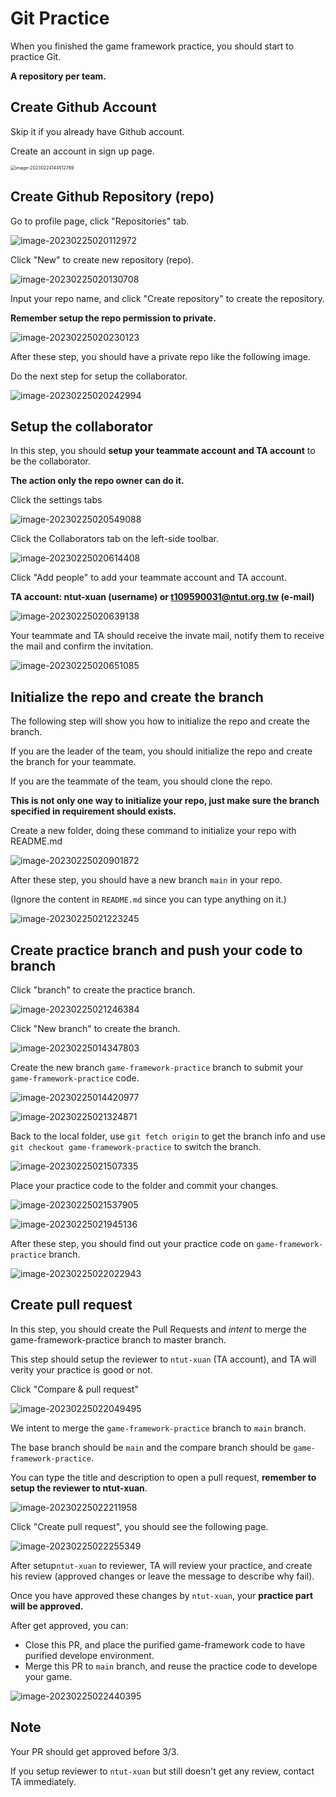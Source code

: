 # Git Practice

When you finished the game framework practice, you should start to practice Git.

**A repository per team.**



## Create Github Account

Skip it if you already have Github account.

Create an account in sign up page.

<img src="https://i.imgur.com/r2Z53MF.png" alt="image-20230224144512789" style="zoom:50%;" />



## Create Github Repository (repo)

Go to profile page, click "Repositories" tab.

![image-20230225020112972](https://i.imgur.com/02Rmpwx.png)



Click "New" to create new repository (repo). 

![image-20230225020130708](https://i.imgur.com/AOj9uH3.png)



Input your repo name, and click "Create repository" to create the repository.

**Remember setup the repo permission to private.**

![image-20230225020230123](https://i.imgur.com/lpVz8Yf.png)



After these step, you should have a private repo like the following image.

Do the next step for setup the collaborator.

![image-20230225020242994](https://i.imgur.com/2ZuDJQT.png)



## Setup the collaborator

In this step, you should **setup your teammate account and TA account** to be the collaborator.

**The action only the repo owner can do it.**



Click the settings tabs

![image-20230225020549088](https://i.imgur.com/D9PBCE5.png)



Click the Collaborators tab on the left-side toolbar.

![image-20230225020614408](https://i.imgur.com/D6Jz7J1.png)



Click "Add people" to add your teammate account and TA account.

**TA account: ntut-xuan (username) or t109590031@ntut.org.tw (e-mail)**

![image-20230225020639138](https://i.imgur.com/I5W9cdF.png)



Your teammate and TA should receive the invate mail, notify them to receive the mail and confirm the invitation.

![image-20230225020651085](https://i.imgur.com/tnvpNEW.png)



## Initialize the repo and create the branch

The following step will show you how to initialize the repo and create the branch.

If you are the leader of the team, you should initialize the repo and create the branch for your teammate.

If you are the teammate of the team, you should clone the repo.

**This is not only one way to initialize your repo, just make sure the branch specified in requirement should exists.**



Create a new folder, doing these command to initialize your repo with README.md

![image-20230225020901872](https://i.imgur.com/AUx9TTj.png)



After these step, you should have a new branch `main` in your repo.

(Ignore the content in `README.md` since you can type anything on it.)

![image-20230225021223245](https://i.imgur.com/Qn5sg6A.png)



## Create practice branch and push your code to branch

Click "branch" to create the practice branch.

![image-20230225021246384](https://i.imgur.com/uoC82nk.png)



Click "New branch" to create the branch.

![image-20230225014347803](https://i.imgur.com/LYCTkpr.png)



Create the new branch `game-framework-practice` branch to submit your `game-framework-practice` code.

![image-20230225014420977](https://i.imgur.com/12sL43r.png)

![image-20230225021324871](https://i.imgur.com/W4THBlI.png)



Back to the local folder, use `git fetch origin` to get the branch info and use `git checkout game-framework-practice` to switch the branch.

![image-20230225021507335](https://i.imgur.com/QGzTos4.png)



Place your practice code to the folder and commit your changes.

![image-20230225021537905](https://i.imgur.com/JyKP7ew.png)

![image-20230225021945136](https://i.imgur.com/rb5IOTA.png)



After these step, you should find out your practice code on `game-framework-practice` branch.

![image-20230225022022943](https://i.imgur.com/G3cLUwf.png)



## Create pull request

In this step, you should create the Pull Requests and *intent* to merge the game-framework-practice branch to master branch.

This step should setup the reviewer to `ntut-xuan` (TA account), and TA will verity your practice is good or not.



Click "Compare & pull request"

![image-20230225022049495](https://i.imgur.com/cMgFwmK.png)



We intent to merge the `game-framework-practice` branch to `main` branch.

The base branch should be `main` and the compare branch should be `game-framework-practice`.

You can type the title and description to open a pull request, **remember to setup the reviewer to ntut-xuan**.

![image-20230225022211958](https://i.imgur.com/zcl2odK.png)



Click "Create pull request", you should see the following page.

![image-20230225022255349](https://i.imgur.com/IdLvQJ1.png)



After setup`ntut-xuan` to reviewer, TA will review your practice, and create his review (approved changes or leave the message to describe why fail).

Once you have approved these changes by `ntut-xuan`, your **practice part will be approved.**

After get approved, you can:

- Close this PR, and place the purified game-framework code to have purified develope environment.
- Merge this PR to `main` branch, and reuse the practice code to develope your game. 

![image-20230225022440395](https://i.imgur.com/UpRcVlN.png)



## Note

Your PR should get approved before 3/3.

If you setup reviewer to `ntut-xuan` but still doesn't get any review, contact TA immediately.

